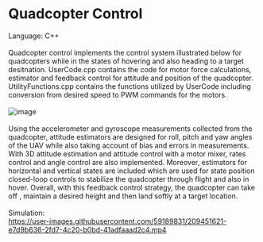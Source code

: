 # Quadcopter Control
Language: C++ <br /><br />
Quadcopter control implements the control system illustrated below for quadcopters while in the states of hovering and also heading to a target desitnation. 
UserCode.cpp contains the code for motor force calculations, estimator and feedback control for attitude and position of the quadcopter. 
UtilityFunctions.cpp contains the functions utilized by UserCode including conversion from desired speed to PWM commands for the motors. <br /><br />
![image](https://user-images.githubusercontent.com/59189831/209451379-a1138b2b-325b-46ec-abb5-6b8484bcc828.png) <br /><br />
Using the accelerometer and gyroscope measurements collected from the quadcopter, attitude estimators are designed for roll, pitch and yaw angles of the UAV while also taking account of bias and errors in measurements. With 3D attitude estimation and attitude control with a motor mixer, rates control and angle control are also implemented. Moreover, estimators for horizontal and vertical states are included which are used for state position closed-loop controls to stabilize the quadcopter through flight and also in hover. Overall, with this feedback control strategy, the quadcopter can take off , maintain a desired height and then land softly at a target location. <br /><br />
Simulation: <br />
https://user-images.githubusercontent.com/59189831/209451621-e7d9b636-2fd7-4c20-b0bd-41adfaaad2c4.mp4 <br /> <br />


